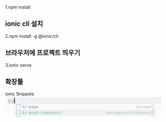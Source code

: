 1.npm install

## ionic cli 설치

2.npm install -g @ionic/cli

## 브라우저에 프로젝트 띄우기

3.ionic serve

## 확장툴

ionic Snippets
![Alt text](image.png)
